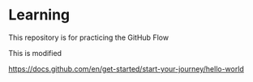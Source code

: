 # Learning
This repository is for practicing the GitHub Flow

This is modified

https://docs.github.com/en/get-started/start-your-journey/hello-world
